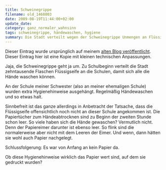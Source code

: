 ```yaml
---
title: Schweinegrippe
filename: old_1468803
date: 2009-08-19T11:44:00+02:00
update_date:
category: ganz_normaler_wahnsinn
tags: schweinegrippe, händewaschen, hygiene
summary: Die Stadt verteilt wegen der Schweinegrippe Unmengen an Flüssigseife an den Schulen. An der Schule meiner Schwester ist nichts davon angekommen.
---
```

Dieser Eintrag wurde ursprünglich auf meinem [alten Blog veröffentlicht](https://stu.blogger.de/stories/1468803/). Dieser Eintrag hier ist eine Kopie mit kleinen technischen Anpassungen.

Jaja, die Schweinegrippe geht ja um. Zu Schulbeginn verteilt die Stadt zehntausende Flaschen Flüssigseife an die Schulen, damit sich alle die Hände waschen können.

An der Schule meiner Schwester (also an meiner ehemaligen Schule) wurden extra Hygienehinweise ausgehängt. Regelmäßig Händewaschen und so etwas halt.

Sinnbefreit ist das ganze allerdings in Anbetracht der Tatsache, dass die Flüssigseife offensichtlich noch nicht an dieser Schule angekommen ist. Die Papiertücher zum Händeabtrocknen sind zu Beginn der zweiten Stunde schon leer. So viele haben sich die Hände gewaschen? Vermutlich nicht. Denn der Papiereimer darunter ist ebenso leer. So flink sind die normalerweise aber nicht mit dem Leeren der Eimer. Und wenn, dann hätten sie wohl auch Papier nachgelegt.

Schlussfolgerung: Es war von Anfang an kein Papier da.

Ob diese Hygienehinweise wirklich das Papier wert sind, auf dem sie gedruckt wurden?
